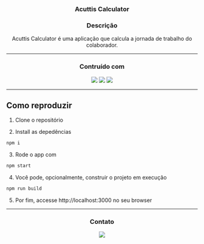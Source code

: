 <h3 align=center> Acuttis Calculator </h3>
<h3 align=center> Descrição </h3>
<p align=center>
Acuttis Calculator é uma aplicação que calcula a jornada de trabalho do colaborador.
</p>

<hr> 

<h3 align=center> Contruído com </h3>
<div align=center>
<img src="https://img.shields.io/badge/React-20232A?style=for-the-badge&logo=react&logoColor=61DAFB">
<img  src="https://img.shields.io/badge/styled--components-DB7093?style=for-the-badge&logo=styled-components&logoColor=white">
<img  src="https://img.shields.io/badge/JavaScript-323330?style=for-the-badge&logo=javascript&logoColor=F7DF1E">
</div>

<hr>

## Como reproduzir

1. Clone o repositório

2. Install as depedências
```bash
npm i
```

3. Rode o app com
```bash
npm start
```

4. Você pode, opcionalmente, construir o projeto em execução
```bash
npm run build
```
5. Por fim, accesse http://localhost:3000 no seu browser

<hr>

<h3 align=center> Contato </h3>
<div align=center>
<a href="https://www.linkedin.com/in/devhoffmannferreira/" title="LinkedIn Profile"><img src="https://img.shields.io/badge/LinkedIn-0077B5?style=for-the-badge&logo=linkedin&logoColor=white">
</div>
